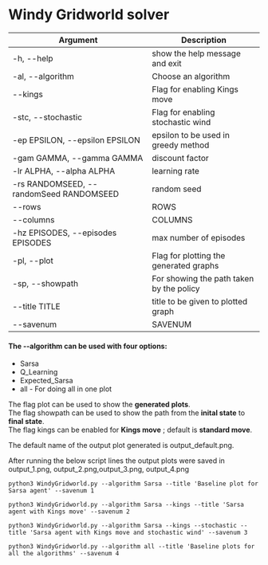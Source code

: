 # Windy Gridworld solver
  
| Argument    | Description |
| ----------- | ----------- |
| -h, --help|show the help message and exit|
| -al, --algorithm|Choose an algorithm|
|--kings|Flag for enabling Kings move|
| -stc, --stochastic|Flag for enabling stochastic wind|
| -ep EPSILON, --epsilon EPSILON|epsilon to be used in greedy method|
|-gam GAMMA, --gamma GAMMA|discount factor|                        
|-lr ALPHA, --alpha ALPHA|learning rate|                      
|-rs RANDOMSEED, --randomSeed RANDOMSEED|random seed|                      
|--rows|ROWS|
|--columns|COLUMNS|
|-hz EPISODES, --episodes EPISODES|max number of episodes|                      
|-pl, --plot|Flag for plotting the generated graphs|
|-sp, --showpath|For showing the path taken by the policy|
|--title TITLE|title to be given to plotted graph|
|--savenum|SAVENUM|
  



#### The --algorithm can be used with four options: <br />
- Sarsa <br />
- Q_Learning <br />
- Expected_Sarsa <br />
- all - For doing all in one plot

The flag plot can be used to show the **generated plots**.<br />
The flag showpath can be used to show the path from the **inital state** to **final state**.<br />
The flag kings can be enabled for **Kings move** ; default is **standard move**.<br />

The default name of the output plot generated is output_default.png.<br />

After running the below script lines the output plots were saved in output_1.png, output_2.png,output_3.png, output_4.png

~~~
python3 WindyGridworld.py --algorithm Sarsa --title 'Baseline plot for Sarsa agent' --savenum 1  
~~~
~~~
python3 WindyGridworld.py --algorithm Sarsa --kings --title 'Sarsa agent with Kings move' --savenum 2 
~~~
~~~
python3 WindyGridworld.py --algorithm Sarsa --kings --stochastic --title 'Sarsa agent with Kings move and stochastic wind' --savenum 3 
~~~
~~~
python3 WindyGridworld.py --algorithm all --title 'Baseline plots for all the algorithms' --savenum 4 
~~~

